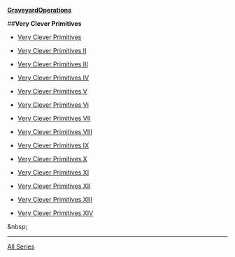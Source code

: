 [**GraveyardOperations**](/r/HFY/wiki/authors/GraveyardOperations)

##**Very Clever Primitives**
* [Very Clever Primitives](https://www.reddit.com/r/HFY/comments/79zdh6/very_clever_primitives/)
* [Very Clever Primitives II](https://www.reddit.com/r/HFY/comments/7a88u2/oc_very_clever_primitives_ii/)
* [Very Clever Primitives III](https://www.reddit.com/r/HFY/comments/7agazb/oc_very_clever_primitives_iii/)
* [Very Clever Primitives IV](https://www.reddit.com/r/HFY/comments/7b18e8/very_clever_primitives_iv/)
* [Very Clever Primitives V](https://www.reddit.com/r/HFY/comments/7b91cs/oc_very_clever_primitives_v/)
* [Very Clever Primitives Vi](https://www.reddit.com/r/HFY/comments/7bibgy/oc_very_clever_primitives_vi/)
* [Very Clever Primitives VII](https://www.reddit.com/r/HFY/comments/7bq8ci/oc_very_clever_primitives_vii/)
* [Very Clever Primitives VIII](https://www.reddit.com/r/HFY/comments/7cii75/oc_very_clever_primitives_viii/)
* [Very Clever Primitives IX](https://www.reddit.com/r/HFY/comments/7d0ueh/oc_very_clever_primitives_ix/)
* [Very Clever Primitives X](https://www.reddit.com/r/HFY/comments/7d97dl/oc_very_clever_primitives_x/)
* [Very Clever Primitives XI](https://www.reddit.com/r/HFY/comments/7e4j98/oc_very_clever_primitives_xi/)
* [Very Clever Primitives XII](https://www.reddit.com/r/HFY/comments/7evtzu/oc_very_clever_primitives_xii/)
* [Very Clever Primitives XIII](https://www.reddit.com/r/HFY/comments/7g95s9/oc_very_clever_primitives_xiii/)
* [Very Clever Primitives XIV](https://www.reddit.com/r/HFY/comments/7iyqnr/oc_very_clever_primitives_xiv/)


&amp;nbsp;

---
[All Series](https://www.reddit.com/r/HFY/wiki/series)